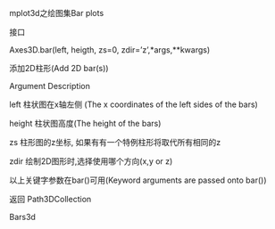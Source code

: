 mplot3d之绘图集Bar plots

接口

Axes3D.bar(left, heigth, zs=0, zdir=’z’,*args,**kwargs)

添加2D柱形(Add 2D bar(s))

Argument    Description

left              柱状图在x轴左侧 (The x coordinates of the left sides of the bars)

height       柱状图高度(The height of the bars)

zs              柱形图的z坐标, 如果有有一个特例柱形将取代所有相同的z

zdir           绘制2D图形时,选择使用哪个方向(x,y or z)
 

以上关键字参数在bar()可用(Keyword arguments are passed onto bar())

返回 Path3DCollection

Bars3d